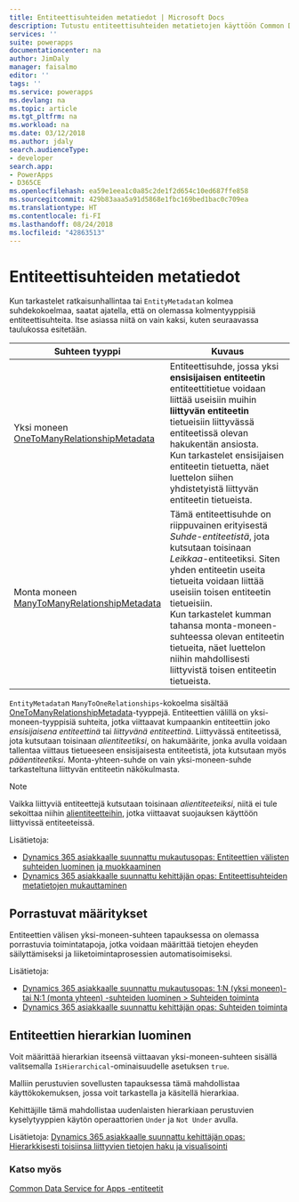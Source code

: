 ```yaml
---
title: Entiteettisuhteiden metatiedot | Microsoft Docs
description: Tutustu entiteettisuhteiden metatietojen käyttöön Common Data Service for Appsissa.
services: ''
suite: powerapps
documentationcenter: na
author: JimDaly
manager: faisalmo
editor: ''
tags: ''
ms.service: powerapps
ms.devlang: na
ms.topic: article
ms.tgt_pltfrm: na
ms.workload: na
ms.date: 03/12/2018
ms.author: jdaly
search.audienceType:
- developer
search.app:
- PowerApps
- D365CE
ms.openlocfilehash: ea59e1eea1c0a85c2de1f2d654c10ed687ffe858
ms.sourcegitcommit: 429b83aaa5a91d5868e1fbc169bed1bac0c709ea
ms.translationtype: HT
ms.contentlocale: fi-FI
ms.lasthandoff: 08/24/2018
ms.locfileid: "42863513"
---
```

# <a name="entity-relationship-metadata"></a>Entiteettisuhteiden metatiedot

Kun tarkastelet ratkaisunhallintaa tai `EntityMetadata`n kolmea suhdekokoelmaa, saatat ajatella, että on olemassa kolmentyyppisiä entiteettisuhteita. Itse asiassa niitä on vain kaksi, kuten seuraavassa taulukossa esitetään.

|Suhteen tyyppi|Kuvaus|
|--|--|
|Yksi moneen<br />[OneToManyRelationshipMetadata](/dotnet/api/microsoft.xrm.sdk.metadata.onetomanyrelationshipmetadata)|Entiteettisuhde, jossa yksi **ensisijaisen entiteetin** entiteettitietue voidaan liittää useisiin muihin **liittyvän entiteetin** tietueisiin liittyvässä entiteetissä olevan hakukentän ansiosta.<br />Kun tarkastelet ensisijaisen entiteetin tietuetta, näet luettelon siihen yhdistetyistä liittyvän entiteetin tietueista.|
|Monta moneen<br />[ManyToManyRelationshipMetadata](/dotnet/api/microsoft.xrm.sdk.metadata.manytomanyrelationshipmetadata)|Tämä entiteettisuhde on riippuvainen erityisestä *Suhde-entiteetistä*, jota kutsutaan toisinaan *Leikkaa*-entiteetiksi. Siten yhden entiteetin useita tietueita voidaan liittää useisiin toisen entiteetin tietueisiin.<br />Kun tarkastelet kumman tahansa monta-moneen-suhteessa olevan entiteetin tietueita, näet luettelon niihin mahdollisesti liittyvistä toisen entiteetin tietueista.|

`EntityMetadata`n `ManyToOneRelationships`-kokoelma sisältää [OneToManyRelationshipMetadata](/dotnet/api/microsoft.xrm.sdk.metadata.onetomanyrelationshipmetadata)-tyyppejä. Entiteettien välillä on yksi-moneen-tyyppisiä suhteita, jotka viittaavat kumpaankin entiteettiin joko *ensisijaisena entiteettinä* tai *liittyvänä entiteettinä*. Liittyvässä entiteetissä, jota kutsutaan toisinaan *alientiteetiksi*, on hakumäärite, jonka avulla voidaan tallentaa viittaus tietueeseen ensisijaisesta entiteetistä, jota kutsutaan myös *pääentiteetiksi*. Monta-yhteen-suhde on vain yksi-moneen-suhde tarkasteltuna liittyvän entiteetin näkökulmasta.

> [!NOTE]
> Vaikka liittyviä entiteettejä kutsutaan toisinaan *alientiteeteiksi*, niitä ei tule sekoittaa niihin [alientiteetteihin](entity-metadata.md#child-entities), jotka viittaavat suojauksen käyttöön liittyvissä entiteeteissä.

Lisätietoja:
- [Dynamics 365 asiakkaalle suunnattu mukautusopas: Entiteettien välisten suhteiden luominen ja muokkaaminen](/dynamics365/customer-engagement/customize/create-edit-entity-relationships)
- [Dynamics 365 asiakkaalle suunnattu kehittäjän opas: Entiteettisuhteiden metatietojen mukauttaminen](/dynamics365/customer-engagement/developer/customize-entity-relationship-metadata)

## <a name="cascade-configuration"></a>Porrastuvat määritykset

Entiteettien välisen yksi-moneen-suhteen tapauksessa on olemassa porrastuvia toimintatapoja, jotka voidaan määrittää tietojen eheyden säilyttämiseksi ja liiketoimintaprosessien automatisoimiseksi.

Lisätietoja:

- [Dynamics 365 asiakkaalle suunnattu mukautusopas: 1:N (yksi moneen)- tai N:1 (monta yhteen) -suhteiden luominen > Suhteiden toiminta](/dynamics365/customer-engagement/customize/create-and-edit-1n-relationships#relationship-behavior)
- [Dynamics 365 asiakkaalle suunnattu kehittäjän opas: Suhteiden toiminta](/dynamics365/customer-engagement/developer/entity-relationship-behavior)


## <a name="create-a-hierarchy-of-entities"></a>Entiteettien hierarkian luominen

Voit määrittää hierarkian itseensä viittaavan yksi-moneen-suhteen sisällä valitsemalla `IsHierarchical`-ominaisuudelle asetuksen `true`.

Malliin perustuvien sovellusten tapauksessa tämä mahdollistaa käyttökokemuksen, jossa voit tarkastella ja käsitellä hierarkiaa. 

Kehittäjille tämä mahdollistaa uudenlaisten hierarkiaan perustuvien kyselytyyppien käytön operaattorien `Under` ja `Not Under` avulla.

Lisätietoja: [Dynamics 365 asiakkaalle suunnattu kehittäjän opas: Hierarkkisesti toisiinsa liittyvien tietojen haku ja visualisointi](/dynamics365/customer-engagement/customize/query-visualize-hierarchical-data)

### <a name="see-also"></a>Katso myös

[Common Data Service for Apps -entiteetit](entities.md)
